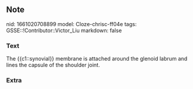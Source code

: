 ## Note
nid: 1661020708899
model: Cloze-chrisc-ff04e
tags: GSSE::!Contributor::Victor_Liu
markdown: false

### Text
The {{c1::synovial}} membrane is attached around the glenoid labrum and lines the capsule of the shoulder joint.

### Extra

